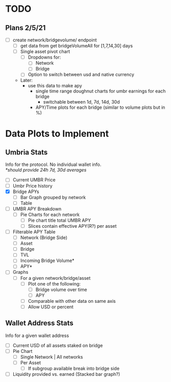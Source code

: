 # TODO

## Plans 2/5/21

- [ ] create network/bridgevolume/ endpoint
  - [ ] get data from get bridgeVolumeAll for [1,7,14,30] days
  - [ ] Single asset pivot chart
    - [ ] Dropdowns for:
      - [ ] Network
      - [ ] Bridge
    - [ ] Option to switch between usd and native currency
  - Later:
    - use this data to make apy
      - single time range doughnut charts for umbr earnings for each bridge
        - switchable between 1d, 7d, 14d, 30d
      - APY/Time plots for each bridge (similar to volume plots but in %)

# Data Plots to Implement

## Umbria Stats

Info for the protocol. No individual wallet info.  
_\*should provide 24h 7d, 30d averages_

- [ ] Current UMBR Price
- [ ] Umbr Price history
- [x] Bridge APYs
  - [ ] Bar Graph grouped by network
  - [ ] Table
- [ ] UMBR APY Breakdown
  - [ ] Pie Charts for each network
    - [ ] Pie chart title total UMBR APY
    - [ ] Slices contain effective APY(R?) per asset
- [ ] Filterable APY Table
  - [ ] Network (Bridge Side)
  - [ ] Asset
  - [ ] Bridge
  - [ ] TVL
  - [ ] Incoming Bridge Volume\*
  - [ ] APY\*
- [ ] Graphs
  - [ ] For a given network/bridge/asset
    - [ ] Plot one of the following:
      - [ ] Bridge volume over time
      - [ ] APY
    - [ ] Comparable with other data on same axis
    - [ ] Allow USD or percent

## Wallet Address Stats

Info for a given wallet address

- [ ] Current USD of all assets staked on bridge
- [ ] Pie Chart
  - [ ] Single Network | All networks
  - [ ] Per Asset
    - [ ] If subgroup available break into bridge side
- [ ] Liquidity provided vs. earned (Stacked bar graph?)
